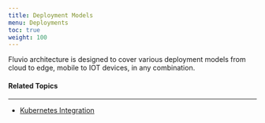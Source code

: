 ```yaml
---
title: Deployment Models
menu: Deployments
toc: true
weight: 100
---
```


Fluvio architecture is designed to cover various deployment models from cloud to edge, mobile to IOT devices, in any combination.

#### Related Topics
-------------------
* [Kubernetes Integration](../k8-integration)